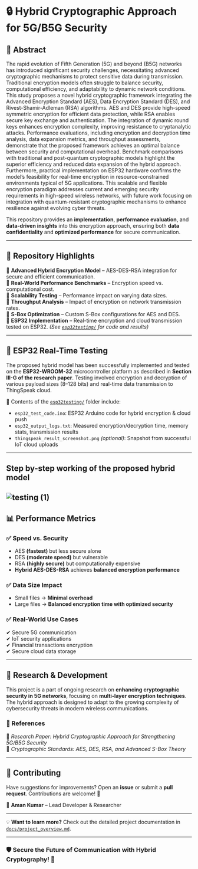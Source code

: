 # 🔒 Hybrid Cryptographic Approach for 5G/B5G Security  

## 🌟 Abstract  
The rapid evolution of Fifth Generation (5G) and beyond (B5G) networks has introduced significant security challenges, necessitating advanced cryptographic mechanisms to protect sensitive data during transmission. Traditional encryption models often struggle to balance security, computational efficiency, and adaptability to dynamic network conditions. This study proposes a novel hybrid cryptographic framework integrating the Advanced Encryption Standard (AES), Data Encryption Standard (DES), and Rivest-Shamir-Adleman (RSA) algorithms. AES and DES provide high-speed symmetric encryption for efficient data protection, while RSA enables secure key exchange and authentication. The integration of dynamic round keys enhances encryption complexity, improving resistance to cryptanalytic attacks. Performance evaluations, including encryption and decryption time analysis, data expansion metrics, and throughput assessments, demonstrate that the proposed framework achieves an optimal balance between security and computational overhead. Benchmark comparisons with traditional and post-quantum cryptographic models highlight the superior efficiency and reduced data expansion of the hybrid approach. Furthermore, practical implementation on ESP32 hardware confirms the model’s feasibility for real-time encryption in resource-constrained environments typical of 5G applications. This scalable and flexible encryption paradigm addresses current and emerging security requirements in high-speed wireless networks, with future work focusing on integration with quantum-resistant cryptographic mechanisms to enhance resilience against evolving cyber threats.

This repository provides an **implementation**, **performance evaluation**, and **data-driven insights** into this encryption approach, ensuring both **data confidentiality** and **optimized performance** for secure communication.  
  
---

## 📂 Repository Highlights  
📌 **Advanced Hybrid Encryption Model** – AES-DES-RSA integration for secure and efficient communication.  
📌 **Real-World Performance Benchmarks** – Encryption speed vs. computational cost.  
📌 **Scalability Testing** – Performance impact on varying data sizes.  
📌 **Throughput Analysis** – Impact of encryption on network transmission rates.  
📌 **S-Box Optimization** – Custom S-Box configurations for AES and DES.  
📌 **ESP32 Implementation** – Real-time encryption and cloud transmission tested on ESP32. *(See [`esp32testing/`](esp32testing/) for code and results)*    

---


## 🧪 ESP32 Real-Time Testing
The proposed hybrid model has been successfully implemented and tested on the **ESP32-WROOM-32** microcontroller platform as described in **Section III-G of the research paper**. Testing involved encryption and decryption of various payload sizes (8–128 bits) and real-time data transmission to ThingSpeak cloud.  

📁 Contents of the [`esp32testing/`](esp32testing/) folder include:
- `esp32_test_code.ino`: ESP32 Arduino code for hybrid encryption & cloud push  
- `esp32_output_logs.txt`: Measured encryption/decryption time, memory stats, transmission results  
- `thingspeak_result_screenshot.png` *(optional)*: Snapshot from successful IoT cloud uploads  

---
## Step by-step working of the proposed hybrid model
![testing (1)](https://github.com/user-attachments/assets/dcb26d5f-864f-4301-92a6-50a59d62fe80)
---
## 📊 Performance Metrics  
### ✅ **Speed vs. Security**  
- AES **(fastest)** but less secure alone  
- DES **(moderate speed)** but vulnerable  
- RSA **(highly secure)** but computationally expensive  
- **Hybrid AES-DES-RSA** achieves **balanced encryption performance**  

### ✅ **Data Size Impact**  
- Small files → **Minimal overhead**  
- Large files → **Balanced encryption time with optimized security**  

### ✅ **Real-World Use Cases**  
✔ Secure 5G communication  
✔ IoT security applications  
✔ Financial transactions encryption  
✔ Secure cloud data storage  

---

## 🔬 Research & Development  
This project is a part of ongoing research on **enhancing cryptographic security in 5G networks**, focusing on **multi-layer encryption techniques**. The hybrid approach is designed to adapt to the growing complexity of cybersecurity threats in modern wireless communications.  

### 📖 References  
📜 *Research Paper: Hybrid Cryptographic Approach for Strengthening 5G/B5G Security*  
📜 *Cryptographic Standards: AES, DES, RSA, and Advanced S-Box Theory*  

---

## 🤝 Contributing  
Have suggestions for improvements? Open an **issue** or submit a **pull request**. Contributions are welcome! 🚀  

👤 **Aman Kumar** – Lead Developer & Researcher  

---

💡 **Want to learn more?** Check out the detailed project documentation in [`docs/project_overview.md`](docs/project_overview.md).  

---

### 🛡️ Secure the Future of Communication with Hybrid Cryptography! 🚀  
